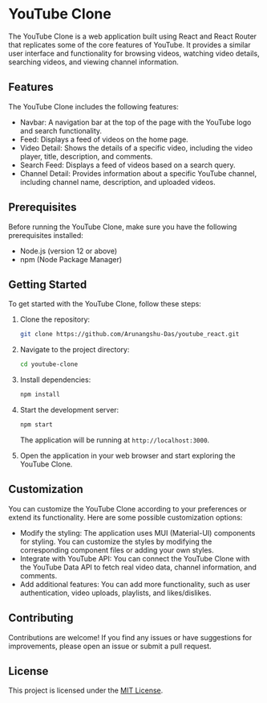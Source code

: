 # YouTube Clone

The YouTube Clone is a web application built using React and React Router that replicates some of the core features of YouTube. It provides a similar user interface and functionality for browsing videos, watching video details, searching videos, and viewing channel information.

## Features

The YouTube Clone includes the following features:

- Navbar: A navigation bar at the top of the page with the YouTube logo and search functionality.
- Feed: Displays a feed of videos on the home page.
- Video Detail: Shows the details of a specific video, including the video player, title, description, and comments.
- Search Feed: Displays a feed of videos based on a search query.
- Channel Detail: Provides information about a specific YouTube channel, including channel name, description, and uploaded videos.

## Prerequisites

Before running the YouTube Clone, make sure you have the following prerequisites installed:

- Node.js (version 12 or above)
- npm (Node Package Manager)

## Getting Started

To get started with the YouTube Clone, follow these steps:

1. Clone the repository:

   ```bash
   git clone https://github.com/Arunangshu-Das/youtube_react.git
   ```

2. Navigate to the project directory:

   ```bash
   cd youtube-clone
   ```

3. Install dependencies:

   ```bash
   npm install
   ```

4. Start the development server:

   ```bash
   npm start
   ```

   The application will be running at `http://localhost:3000`.

5. Open the application in your web browser and start exploring the YouTube Clone.

## Customization

You can customize the YouTube Clone according to your preferences or extend its functionality. Here are some possible customization options:

- Modify the styling: The application uses MUI (Material-UI) components for styling. You can customize the styles by modifying the corresponding component files or adding your own styles.
- Integrate with YouTube API: You can connect the YouTube Clone with the YouTube Data API to fetch real video data, channel information, and comments.
- Add additional features: You can add more functionality, such as user authentication, video uploads, playlists, and likes/dislikes.

## Contributing

Contributions are welcome! If you find any issues or have suggestions for improvements, please open an issue or submit a pull request.

## License

This project is licensed under the [MIT License](LICENSE).

